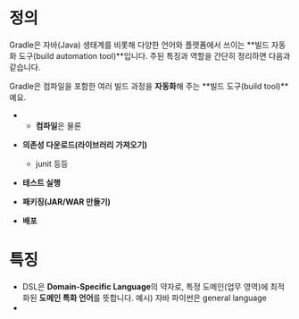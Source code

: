 # 정의

Gradle은 자바(Java) 생태계를 비롯해 다양한 언어와 플랫폼에서 쓰이는 **빌드 자동화 도구(build automation tool)**입니다. 주된 특징과 역할을 간단히 정리하면 다음과 같습니다.

Gradle은 컴파일을 포함한 여러 빌드 과정을 **자동화**해 주는 **빌드 도구(build tool)**예요.
- - **컴파일**은 물론
	
- **의존성 다운로드(라이브러리 가져오기)**
	- junit 등등
	
- **테스트 실행**
	
- **패키징(JAR/WAR 만들기)**
	
- **배포**
# 특징

- DSL은 **Domain-Specific Language**의 약자로, 특정 도메인(업무 영역)에 최적화된 **도메인 특화 언어**를 뜻합니다. 예시) 자바 파이썬은 general language
- 

